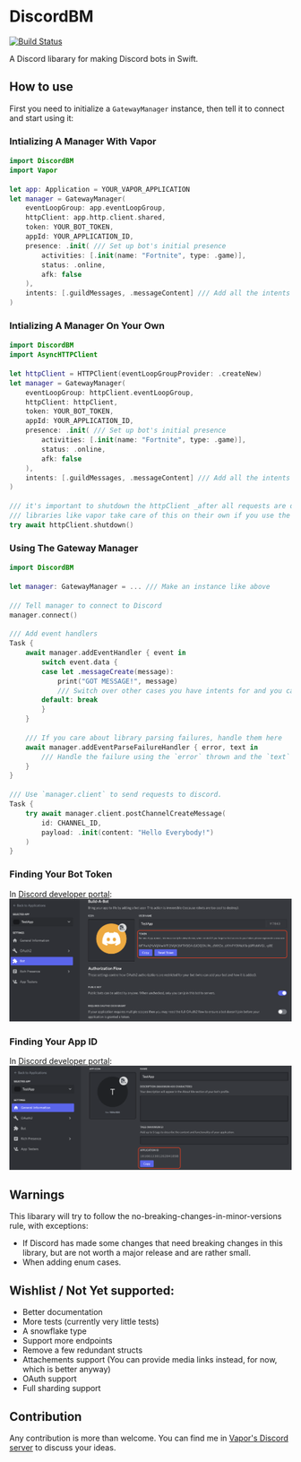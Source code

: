 # DiscordBM

[![Build Status](https://github.com/MahdiBM/TwitchIRC/actions/workflows/tests.yml/badge.svg)](https://github.com/MahdiBM/TwitchIRC/actions/workflows/tests.yml)

A Discord libarary for making Discord bots in Swift.

## How to use
First you need to initialize a `GatewayManager` instance, then tell it to connect and start using it:

### Intializing A Manager With Vapor
```swift
import DiscordBM
import Vapor

let app: Application = YOUR_VAPOR_APPLICATION
let manager = GatewayManager(
    eventLoopGroup: app.eventLoopGroup,
    httpClient: app.http.client.shared,
    token: YOUR_BOT_TOKEN,
    appId: YOUR_APPLICATION_ID,
    presence: .init( /// Set up bot's initial presence
        activities: [.init(name: "Fortnite", type: .game)],
        status: .online,
        afk: false
    ),
    intents: [.guildMessages, .messageContent] /// Add all the intents you want
)
```

### Intializing A Manager On Your Own
```swift
import DiscordBM
import AsyncHTTPClient

let httpClient = HTTPClient(eventLoopGroupProvider: .createNew)
let manager = GatewayManager(
    eventLoopGroup: httpClient.eventLoopGroup,
    httpClient: httpClient,
    token: YOUR_BOT_TOKEN,
    appId: YOUR_APPLICATION_ID,
    presence: .init( /// Set up bot's initial presence
        activities: [.init(name: "Fortnite", type: .game)],
        status: .online,
        afk: false
    ),
    intents: [.guildMessages, .messageContent] /// Add all the intents you want
)

/// it's important to shutdown the httpClient _after all requests are done_, even if one failed
/// libraries like vapor take care of this on their own if you use the shared http client
try await httpClient.shutdown()
```

### Using The Gateway Manager
```swift
import DiscordBM

let manager: GatewayManager = ... /// Make an instance like above

/// Tell manager to connect to Discord
manager.connect()

/// Add event handlers
Task {
    await manager.addEventHandler { event in
        switch event.data {
        case let .messageCreate(message):
            print("GOT MESSAGE!", message)
            /// Switch over other cases you have intents for and you care about.
        default: break
        }
    }
    
    /// If you care about library parsing failures, handle them here
    await manager.addEventParseFailureHandler { error, text in
        /// Handle the failure using the `error` thrown and the `text` received.
    }
}

/// Use `manager.client` to send requests to discord.
Task {
    try await manager.client.postChannelCreateMessage(
        id: CHANNEL_ID,
        payload: .init(content: "Hello Everybody!")
    )
}
```

### Finding Your Bot Token
In [Discord developer portal](https://discord.com/developers/applications):
![Finding Bot Token](/images/bot_token.png)

### Finding Your App ID
In [Discord developer portal](https://discord.com/developers/applications):
![Finding App ID](/images/bot_app_id.png)

## Warnings
This libarary will try to follow the no-breaking-changes-in-minor-versions rule, with exceptions:
* If Discord has made some changes that need breaking changes in this library, but are not worth a major release and are rather small.
* When adding enum cases.

## Wishlist / Not Yet supported:
* Better documentation
* More tests (currently very little tests)
* A snowflake type
* Support more endpoints
* Remove a few redundant structs
* Attachements support (You can provide media links instead, for now, which is better anyway)
* OAuth support
* Full sharding support

## Contribution
Any contribution is more than welcome. You can find me in [Vapor's Discord server](https://discord.com/invite/vapor) to discuss your ideas.
